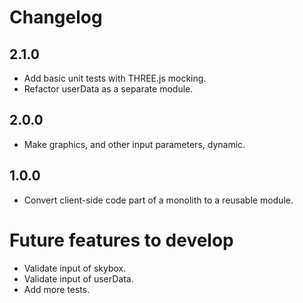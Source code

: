 # Changelog

## 2.1.0
- Add basic unit tests with THREE.js mocking.
- Refactor userData as a separate module.

## 2.0.0
- Make graphics, and other input parameters, dynamic.

## 1.0.0
- Convert client-side code part of a monolith to a reusable module.

# Future features to develop
- Validate input of skybox.
- Validate input of userData.
- Add more tests.
